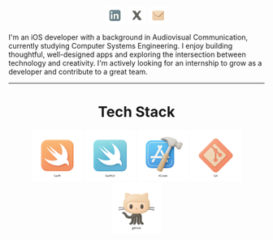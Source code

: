 

<p align="center"><a href="https://www.linkedin.com/in/franciscoxcode/" target="_blank"><img src="assets/linkedin2.png" alt="LinkedIn" width="35" /></a>&nbsp;&nbsp;<a href="https://x.com/franciscoxcode" target="_blank"><img src="assets/x2.png" alt="X" width="35" /></a>&nbsp;&nbsp;<a href="mailto:fxcasillas.dev@gmail.com"><img src="assets/mail2.png" alt="Email" width="35" /></a></p>

I'm an iOS developer with a background in Audiovisual Communication, currently studying Computer Systems Engineering. I enjoy building thoughtful, well-designed apps and exploring the intersection between technology and creativity. I'm actively looking for an internship to grow as a developer and contribute to a great team.

---

<h1 align="center">Tech Stack</h1>
<p align="center">
  <img src="assets/swift.png" alt="Swift" width="100" />
  <img src="assets/swiftui.png" alt="SwiftUI" width="100" />
  <img src="assets/xcode.png" alt="Xcode" width="100" />
  <img src="assets/git.png" alt="Git" width="100" />
  <img src="assets/github.png" alt="GitHub" width="100" />
</p>

